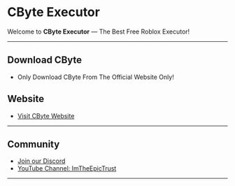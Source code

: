 # CByte Executor

Welcome to **CByte Executor** — The Best Free Roblox Executor!

---

## Download CByte 
- Only Download CByte From The Official Website Only!

## Website
- [Visit CByte Website](https://thewexploiter.github.io/C-Byte/)

---

## Community
- [Join our Discord](https://discord.gg/6cVygU3NHU)
- [YouTube Channel: ImTheEpicTrust](https://www.youtube.com/results?search_query=ImTheEpicTrust)

---
